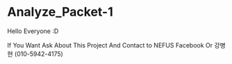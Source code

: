 # Analyze_Packet-1

Hello Everyone :D

If You Want Ask About This Project And Contact to NEFUS Facebook Or 강병현 (010-5942-4175)
